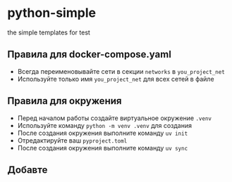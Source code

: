 # python-simple
the simple templates for test

## Правила для docker-compose.yaml
- Всегда переименовывайте сети в секции `networks` в `you_project_net`
- Используйте только имя `you_project_net` для всех сетей в файле

## Правила для окружения
- Перед началом работы создайте виртуальное окружение `.venv`
- Используйте команду `python -m venv .venv` для создания
- После создания окружения выполните команду `uv init`
- Отредактируйте ваш `pyproject.toml`
- После создания окружения выполните команду `uv sync`

## Добавте